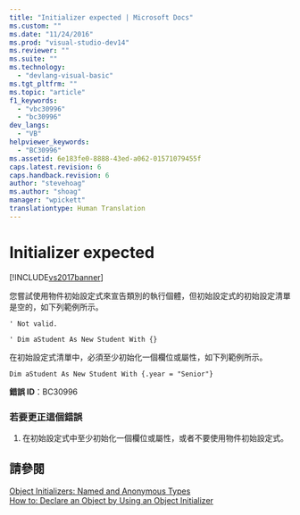 ```yaml
---
title: "Initializer expected | Microsoft Docs"
ms.custom: ""
ms.date: "11/24/2016"
ms.prod: "visual-studio-dev14"
ms.reviewer: ""
ms.suite: ""
ms.technology: 
  - "devlang-visual-basic"
ms.tgt_pltfrm: ""
ms.topic: "article"
f1_keywords: 
  - "vbc30996"
  - "bc30996"
dev_langs: 
  - "VB"
helpviewer_keywords: 
  - "BC30996"
ms.assetid: 6e183fe0-8888-43ed-a062-01571079455f
caps.latest.revision: 6
caps.handback.revision: 6
author: "stevehoag"
ms.author: "shoag"
manager: "wpickett"
translationtype: Human Translation
---
```

# Initializer expected
[!INCLUDE[vs2017banner](../../../csharp/includes/vs2017banner.md)]

您嘗試使用物件初始設定式來宣告類別的執行個體，但初始設定式的初始設定清單是空的，如下列範例所示。  
  
 `' Not valid.`  
  
 `' Dim aStudent As New Student With {}`  
  
 在初始設定式清單中，必須至少初始化一個欄位或屬性，如下列範例所示。  
  
 `Dim aStudent As New Student With {.year = "Senior"}`  
  
 **錯誤 ID**：BC30996  
  
### 若要更正這個錯誤  
  
1.  在初始設定式中至少初始化一個欄位或屬性，或者不要使用物件初始設定式。  
  
## 請參閱  
 [Object Initializers: Named and Anonymous Types](../../../visual-basic/programming-guide/language-features/objects-and-classes/object-initializers-named-and-anonymous-types.md)   
 [How to: Declare an Object by Using an Object Initializer](../../../visual-basic/programming-guide/language-features/objects-and-classes/how-to-declare-an-object-by-using-an-object-initializer.md)